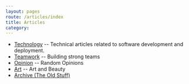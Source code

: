 ```yaml
---
layout: pages
route: /articles/index
title: Articles
category: 
---
```


<ul>
    <li><a href="tech">Technology</a> -- Technical articles related to software development and deployment.</li>
    <li><a href="team">Teamwork</a> -- Building strong teams</li>
    <li><a href="opinion">Opinion</a> -- Random Opinions</li>
    <li><a href="art">Art</a> -- Art and Beauty</li>
    <li><a href="archive">Archive (The Old Stuff)</li>
</ul>
